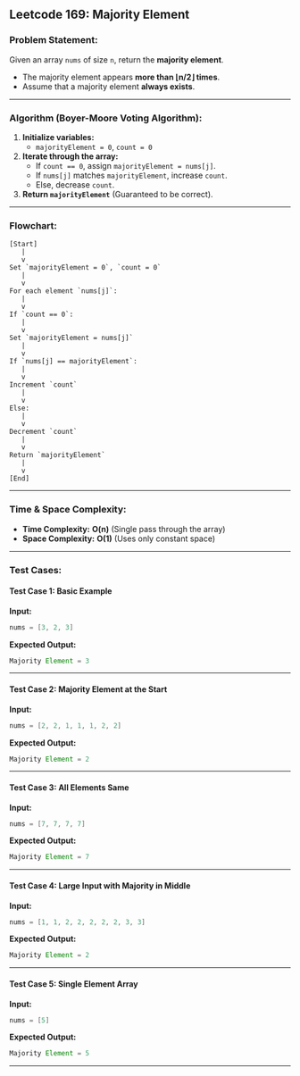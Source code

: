 ## **Leetcode 169: Majority Element**  

### **Problem Statement:**  
Given an array `nums` of size `n`, return the **majority element**.  
- The majority element appears **more than ⌊n/2⌋ times**.  
- Assume that a majority element **always exists**.  

---

### **Algorithm (Boyer-Moore Voting Algorithm):**
1. **Initialize variables:**  
   - `majorityElement = 0`, `count = 0`
2. **Iterate through the array:**  
   - If `count == 0`, assign `majorityElement = nums[j]`.  
   - If `nums[j]` matches `majorityElement`, increase `count`.  
   - Else, decrease `count`.  
3. **Return `majorityElement`** (Guaranteed to be correct).  

---

### **Flowchart:**  
```
[Start]
   |
   v
Set `majorityElement = 0`, `count = 0`
   |
   v
For each element `nums[j]`:
   |
   v
If `count == 0`:
   |
   v
Set `majorityElement = nums[j]`
   |
   v
If `nums[j] == majorityElement`:
   |
   v
Increment `count`
   |
   v
Else:
   |
   v
Decrement `count`
   |
   v
Return `majorityElement`
   |
   v
[End]
```

---

### **Time & Space Complexity:**  
- **Time Complexity:** **O(n)** (Single pass through the array)  
- **Space Complexity:** **O(1)** (Uses only constant space)  

---

### **Test Cases:**  

#### **Test Case 1: Basic Example**  
**Input:**  
```java
nums = [3, 2, 3]
```
**Expected Output:**  
```java
Majority Element = 3
```

---

#### **Test Case 2: Majority Element at the Start**  
**Input:**  
```java
nums = [2, 2, 1, 1, 1, 2, 2]
```
**Expected Output:**  
```java
Majority Element = 2
```

---

#### **Test Case 3: All Elements Same**  
**Input:**  
```java
nums = [7, 7, 7, 7]
```
**Expected Output:**  
```java
Majority Element = 7
```

---

#### **Test Case 4: Large Input with Majority in Middle**  
**Input:**  
```java
nums = [1, 1, 2, 2, 2, 2, 2, 3, 3]
```
**Expected Output:**  
```java
Majority Element = 2
```

---

#### **Test Case 5: Single Element Array**  
**Input:**  
```java
nums = [5]
```
**Expected Output:**  
```java
Majority Element = 5
```

---

